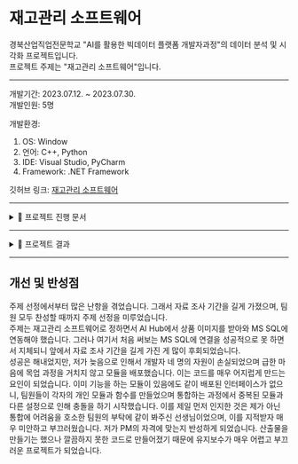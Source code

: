 # 재고관리 소프트웨어

경북산업직업전문학교 "AI를 활용한 빅데이터 플랫폼 개발자과정"의 데이터 분석 및 시각화 프로젝트입니다.  
프로젝트 주제는 "재고관리 소프트웨어"입니다.

---

개발기간: 2023.07.12. ~ 2023.07.30.  
개발인원: 5명

개발환경:

1. OS: Window
2. 언어: C++, Python
3. IDE: Visual Studio, PyCharm
4. Framework: .NET Framework

깃허브 링크: [재고관리 소프트웨어](https://github.com/909ma/Inventory-Management-Software)

---

<details>
    <summary>📁 프로젝트 진행 문서</summary>
   
## 요구사항 정의서
<img src="./2023.07. 재고관리 소프트웨어/요구사항 정의서/요구사항 정의서.JPG" width="100%" height="" title="" alt="요구사항 정의서"></img>

## 테이블 정의서

<img src="./2023.07. 재고관리 소프트웨어/테이블 정의서/테이블 정의서.jpg" width="100%" height="" title="" alt="테이블정의서"></img>

</details>

---

<details>
    <summary>📁 프로젝트 결과</summary>

## 입고 및 출고

<img src="./2023.07. 재고관리 소프트웨어/결과 화면/gif/1~3 통합.gif" width="100%" height="" title="" alt="Inventory"></img> <br>
입고 및 출고 화면입니다.
<br><br>

## 통계

<img src="./2023.07. 재고관리 소프트웨어/결과 화면/gif/4.gif" width="100%" height="" title="" alt="chart"></img> <br>
통계 화면입니다.  
<br><br>

## 최저가 검색

<img src="./2023.07. 재고관리 소프트웨어/결과 화면/gif/5.gif" width="100%" height="" title="" alt="api"></img> <br>
네이버 API를 활용한 최저가 검색입니다.  
<br><br>

## 재고 라벨링

<img src="./2023.07. 재고관리 소프트웨어/결과 화면/gif/6.gif" width="100%" height="" title="" alt="QRCode"></img> <br>
QR코드를 생성하고 DB에 저장하는 화면입니다.
<br><br>

<img src="./2023.07. 재고관리 소프트웨어/결과 화면/gif/7.gif" width="100%" height="" title="" alt="QRCode"></img> <br>
QR코드를 읽어와 정보를 보여줍니다.
<br><br>

## 상품 검색

<img src="./2023.07. 재고관리 소프트웨어/결과 화면/gif/8.gif" width="100%" height="" title="" alt="Search"></img> <br>
Inventory 테이블의 재고 목록에서 키워드로 검색합니다.
<br><br>

## 구매

<img src="./2023.07. 재고관리 소프트웨어/결과 화면/gif/9.gif" width="100%" height="" title="" alt="Purchase"></img> <br>
구매하고 로그를 남기는 화면입니다.  
<br><br>

</details>

---

## 개선 및 반성점

주제 선정에서부터 많은 난항을 겪었습니다. 그래서 자료 조사 기간을 길게 가졌으며, 팀원 모두 찬성할 때까지 주제 선정을 미루었습니다.  
주제는 재고관리 소프트웨어로 정하면서 AI Hub에서 상품 이미지를 받아와 MS SQL에 연동해야 했습니다. 그러나 여기서 처음 써보는 MS SQL에 연결을 성공적으로 못 하면서 지체되니 앞에서 자료 조사 기간을 길게 가진 게 많이 후회되었습니다.  
성공은 해내었지만, 저가 늦음으로 인해서 개발자 네 명의 자원이 손실되었으며 급한 마음에 목업 과정을 거치지 않고 모듈을 배포했습니다. 이는 코드를 매우 어지럽게 만드는 요인이 되었습니다. 이미 기능을 하는 모듈이 있음에도 같이 배포된 인터페이스가 없으니, 팀원들이 각자의 개인 모듈과 함수를 만들었으며 통합하는 과정에서 중복된 모듈과 다른 설정으로 인해 충돌을 하기 시작했습니다. 이를 제일 먼저 인지한 것은 제가 아닌 통합에 어려움을 호소한 팀원의 부탁에 같이 봐주신 선생님이었으며, 이를 지적받자 매우 미안하고 부끄러웠습니다. 저가 PM의 자격에 맞는지 반성하게 되었습니다. 산출물을 만들기는 했으나 깔끔하지 못한 코드로 만들어졌기 때문에 유지보수가 매우 어렵고 부끄러운 프로젝트가 되었습니다.
